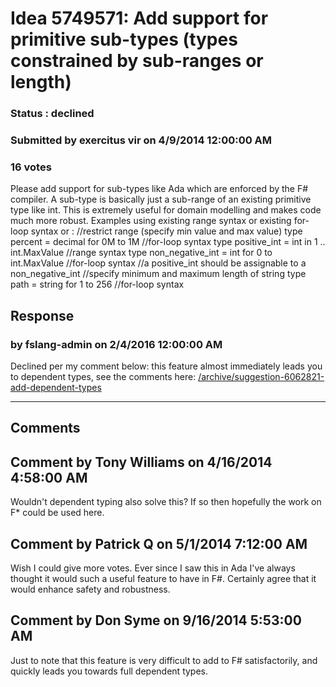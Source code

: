 # Idea 5749571: Add support for primitive sub-types (types constrained by sub-ranges or length) #

### Status : declined

### Submitted by exercitus vir on 4/9/2014 12:00:00 AM

### 16 votes

Please add support for sub-types like Ada which are enforced by the F# compiler. A sub-type is basically just a sub-range of an existing primitive type like int.
This is extremely useful for domain modelling and makes code much more robust.
Examples using existing range syntax or existing for-loop syntax or :
//restrict range (specify min value and max value)
type percent = decimal for 0M to 1M //for-loop syntax
type positive_int = int in 1 .. int.MaxValue //range syntax
type non_negative_int = int for 0 to int.MaxValue //for-loop syntax
//a positive_int should be assignable to a non_negative_int
//specify minimum and maximum length of string
type path = string for 1 to 256 //for-loop syntax



## Response 
### by fslang-admin on 2/4/2016 12:00:00 AM

Declined per my comment below: this feature almost immediately leads you to dependent types, see the comments here: [/archive/suggestion-6062821-add-dependent-types](/archive/suggestion-6062821-add-dependent-types.md)

------------------------
## Comments


## Comment by Tony Williams on 4/16/2014 4:58:00 AM
Wouldn't dependent typing also solve this? If so then hopefully the work on F* could be used here.


## Comment by Patrick Q on 5/1/2014 7:12:00 AM
Wish I could give more votes. Ever since I saw this in Ada I've always thought it would such a useful feature to have in F#. Certainly agree that it would enhance safety and robustness.


## Comment by Don Syme on 9/16/2014 5:53:00 AM
Just to note that this feature is very difficult to add to F# satisfactorily, and quickly leads you towards full dependent types.

